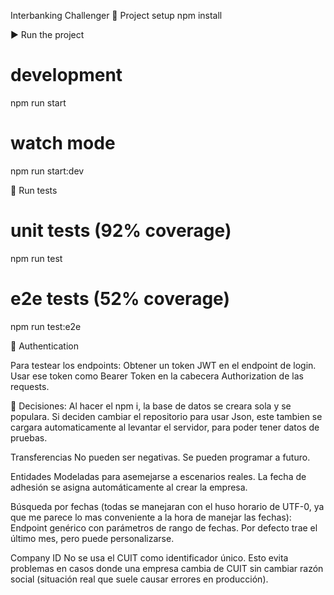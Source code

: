 Interbanking Challenger
🚀 Project setup
  npm install

▶️ Run the project

# development

  npm run start

# watch mode

  npm run start:dev

🧪 Run tests

# unit tests (92% coverage)

  npm run test

# e2e tests (52% coverage)

  npm run test:e2e

🔑 Authentication

Para testear los endpoints:
  Obtener un token JWT en el endpoint de login.
  Usar ese token como Bearer Token en la cabecera Authorization de las requests.

📌 Decisiones:
Al hacer el npm i, la base de datos se creara sola y se populara.
Si deciden cambiar el repositorio para usar Json, este tambien se cargara automaticamente al levantar el servidor, para poder tener datos de pruebas.

Transferencias
  No pueden ser negativas.
  Se pueden programar a futuro.

Entidades
  Modeladas para asemejarse a escenarios reales.
  La fecha de adhesión se asigna automáticamente al crear la empresa.

Búsqueda por fechas (todas se manejaran con el huso horario de UTF-0, ya que me parece lo mas conveniente a la hora de manejar las fechas):
  Endpoint genérico con parámetros de rango de fechas.
  Por defecto trae el último mes, pero puede personalizarse.

Company ID
  No se usa el CUIT como identificador único.
  Esto evita problemas en casos donde una empresa cambia de CUIT sin cambiar razón social (situación real que suele causar errores en producción).
